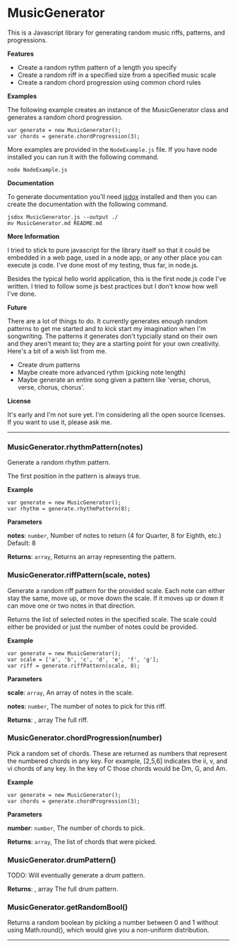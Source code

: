 # MusicGenerator

This is a Javascript library for generating random music riffs, patterns, and progressions.

__Features__

- Create a random rythm pattern of a length you specify
- Create a random riff in a specified size from a specified music scale
- Create a random chord progression using common chord rules

__Examples__

The following example creates an instance of the MusicGenerator class and generates
a random chord progression.

```
var generate = new MusicGenerator();
var chords = generate.chordProgression(3);
```

More examples are provided in the `NodeExample.js` file. If you have node installed 
you can run it with the following command.

```
node NodeExample.js
```

__Documentation__

To generate documentation you'll need [jsdox](http://jsdox.org) installed and then you can create the
documentation with the following command.

```
jsdox MusicGenerator.js --output ./
mv MusicGenerator.md README.md
```

__More Information__

I tried to stick to pure javascript for the library itself so that it could be 
embedded in a web page, used in a node app, or any other place you can execute
js code. I've done most of my testing, thus far, in node.js.

Besides the typical hello world application, this is the first node.js code
I've written. I tried to follow some js best practices but I don't know how
well I've done.

__Future__

There are a lot of things to do. It currently generates enough random patterns 
to get me started and to kick start my imagination when I'm songwriting. The 
patterns it generates don't typcially stand on their own and they aren't meant
to; they are a starting point for your own creativity. Here's a bit of a wish list from me.

- Create drum patterns
- Maybe create more advanced rythm (picking note length)
- Maybe generate an entire song given a pattern like 'verse, chorus, verse, chorus, chorus'.

__License__

It's early and I'm not sure yet. I'm considering all the open source licenses. If 
you want to use it, please ask me.



* * *

### MusicGenerator.rhythmPattern(notes) 

Generate a random rhythm pattern.

The first position in the pattern is always true.

__Example__

```
var generate = new MusicGenerator();
var rhythm = generate.rhythmPattern(8);
```

**Parameters**

**notes**: `number`, Number of notes to return (4 for Quarter, 8 for Eighth, etc.) Default: 8

**Returns**: `array`, Returns an array representing the pattern.


### MusicGenerator.riffPattern(scale, notes) 

Generate a random riff pattern for the provided scale. Each note can either stay the same, move up, 
or move down the scale. If it moves up or down it can move one or two notes in that direction.

Returns the list of selected notes in the specified scale. The scale could either be provided
or just the number of notes could be provided.

__Example__

```
var generate = new MusicGenerator();
var scale = ['a', 'b', 'c', 'd', 'e', 'f', 'g'];
var riff = generate.riffPattern(scale, 8);
```

**Parameters**

**scale**: `array`, An array of notes in the scale.

**notes**: `number`, The number of notes to pick for this riff.

**Returns**: , array           The full riff.


### MusicGenerator.chordProgression(number) 

Pick a random set of chords. These are returned as numbers that represent the
numbered chords in any key. For example, [2,5,6] indicates the ii, v, and vi
chords of any key. In the key of C those chords would be Dm, G, and Am.

__Example__

```
var generate = new MusicGenerator();
var chords = generate.chordProgression(3);
```

**Parameters**

**number**: `number`, The number of chords to pick.

**Returns**: `array`, The list of chords that were picked.


### MusicGenerator.drumPattern() 

TODO: Will eventually generate a drum pattern.

**Returns**: , array The full drum pattern.


### MusicGenerator.getRandomBool() 

Returns a random boolean by picking a number between 0 and 1 without using
Math.round(), which would give you a non-uniform distribution.




* * *










